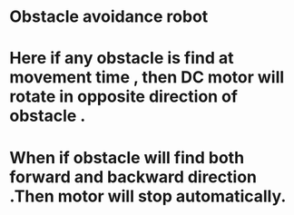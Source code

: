 
# Obstacle avoidance robot
# Here if any obstacle is find at movement time , then DC motor will rotate in opposite direction of obstacle .
# When if obstacle will find both forward and backward direction .Then motor will stop automatically.
